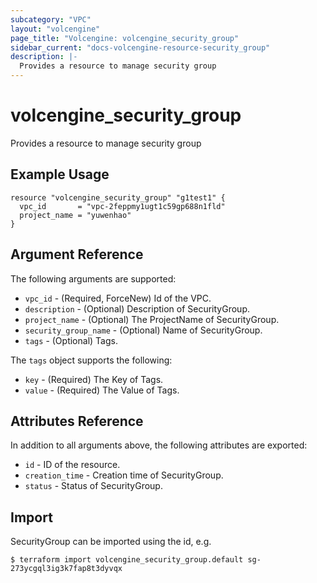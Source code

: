 ```yaml
---
subcategory: "VPC"
layout: "volcengine"
page_title: "Volcengine: volcengine_security_group"
sidebar_current: "docs-volcengine-resource-security_group"
description: |-
  Provides a resource to manage security group
---
```

# volcengine_security_group
Provides a resource to manage security group
## Example Usage
```hcl
resource "volcengine_security_group" "g1test1" {
  vpc_id       = "vpc-2feppmy1ugt1c59gp688n1fld"
  project_name = "yuwenhao"
}
```
## Argument Reference
The following arguments are supported:
* `vpc_id` - (Required, ForceNew) Id of the VPC.
* `description` - (Optional) Description of SecurityGroup.
* `project_name` - (Optional) The ProjectName of SecurityGroup.
* `security_group_name` - (Optional) Name of SecurityGroup.
* `tags` - (Optional) Tags.

The `tags` object supports the following:

* `key` - (Required) The Key of Tags.
* `value` - (Required) The Value of Tags.

## Attributes Reference
In addition to all arguments above, the following attributes are exported:
* `id` - ID of the resource.
* `creation_time` - Creation time of SecurityGroup.
* `status` - Status of SecurityGroup.


## Import
SecurityGroup can be imported using the id, e.g.
```
$ terraform import volcengine_security_group.default sg-273ycgql3ig3k7fap8t3dyvqx
```

